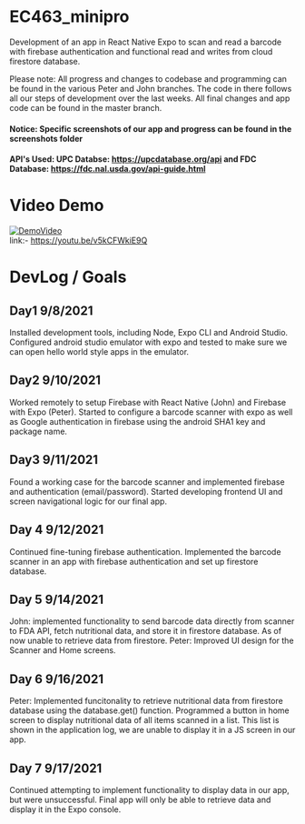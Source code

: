 # EC463_minipro
Development of an app in React Native Expo to scan and read a barcode with firebase authentication and functional read and writes from cloud firestore database. 

Please note: All progress and changes to codebase and programming can be found in the various Peter and John branches. The code in there follows all our steps of development over the last weeks. All final changes and app code can be found in the master branch. 

#### Notice: Specific screenshots of our app and progress can be found in the screenshots folder

#### API's Used: UPC Databse: https://upcdatabase.org/api and FDC Database: https://fdc.nal.usda.gov/api-guide.html

# Video Demo
[![DemoVideo](https://user-images.githubusercontent.com/50682462/133932153-5c30871a-982a-4962-a517-855ebe8a8759.PNG)](https://youtu.be/v5kCFWkiE9Q) </br>
link:- https://youtu.be/v5kCFWkiE9Q </br>

# DevLog / Goals

## Day1 9/8/2021
Installed development tools, including Node, Expo CLI and Android Studio. Configured android studio emulator with expo and tested to make sure we can open hello world style apps in the emulator.

## Day2 9/10/2021
Worked remotely to setup Firebase with React Native (John) and Firebase with Expo (Peter). Started to configure a barcode scanner with expo as well as Google authentication in firebase using the android SHA1 key and package name. 

## Day3 9/11/2021
Found a working case for the barcode scanner and implemented firebase and authentication (email/password). Started developing frontend UI and screen navigational logic for our final app.

## Day 4 9/12/2021
Continued fine-tuning firebase authentication. Implemented the barcode scanner in an app with firebase authentication and set up firestore database. 

## Day 5 9/14/2021
John: implemented functionality to send barcode data directly from scanner to FDA API, fetch nutritional data, and store it in firestore database. As of now unable to retrieve data from firestore.
Peter: Improved UI design for the Scanner and Home screens.

## Day 6 9/16/2021
Peter: Implemented funcitonality to retrieve nutritional data from firestore database using the database.get() function. Programmed a button in home screen to display nutritional data of all items scanned in a list. This list is shown in the application log, we are unable to display it in a JS screen in our app.

## Day 7 9/17/2021
Continued attempting to implement functionality to display data in our app, but were unsuccessful. Final app will only be able to retrieve data and display it in the Expo console. 


